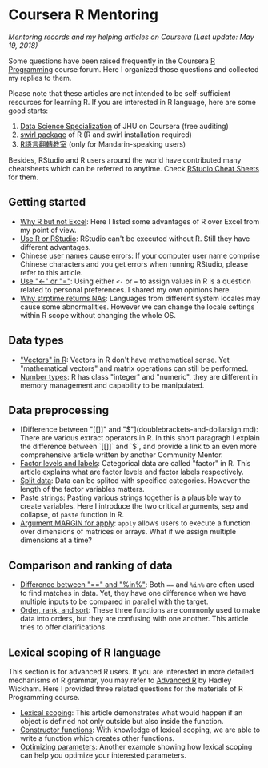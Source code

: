 # Coursera R Mentoring
_Mentoring records and my helping articles on Coursera (Last update: May 19, 2018)_

Some questions have been raised frequently in the Coursera [R Programming](https://www.coursera.org/learn/r-programming) course forum. Here I organized those questions and collected my replies to them.

Please note that these articles are not intended to be self-sufficient resources for learning R. If you are interested in R language, here are some good starts:

1. [Data Science Specialization](https://www.coursera.org/specializations/jhu-data-science) of JHU on Coursera (free auditing)
2. [swirl package](http://swirlstats.com) of R (R and swirl installation required)
3. [R語言翻轉教室](http://datascienceandr.org) (only for Mandarin-speaking users)

Besides, RStudio and R users around the world have contributed many cheatsheets which can be referred to anytime. Check [RStudio Cheat Sheets](https://www.rstudio.com/resources/cheatsheets/) for them.

## Getting started
* [Why R but not Excel](R-over-Excel.md): Here I listed some advantages of R over Excel from my point of view.
* [Use R or RStudio](R-or-RStudio.md): RStudio can't be executed without R. Still they have different advantages.
* [Chinese user names cause errors](Chinese-user-names.md): If your computer user name comprise Chinese characters and you get errors when running RStudio, please refer to this article.
* [Use "<-" or "="](use-equal-or-arrow.md): Using either `<-` or `=` to assign values in R is a question related to personal preferences. I shared my own opinions here.
* [Why strptime returns NAs](strptime-returns-NA.md): Languages from different system locales may cause some abnormalities. However we can change the locale settings within R scope without changing the whole OS.

## Data types
* ["Vectors" in R](vector-in-R.md): Vectors in R don't have mathematical sense. Yet "mathematical vectors" and matrix operations can still be performed.
* [Number types](integer-numeric.md): R has class "integer" and "numeric", they are different in memory management and capability to be manipulated.

## Data preprocessing
* [Difference between "\[\[\]\]" and "$"](doublebrackets-and-dollarsign.md): There are various extract operators in R. In this short paragragh I explain the difference between `[[]]` and `$`, and provide a link to an even more comprehensive article written by another Community Mentor.
* [Factor levels and labels](factor-levels-and-labels.md): Categorical data are called "factor" in R. This article explains what are factor levels and factor labels respectively.
* [Split data](split-data.md): Data can be splited with specified categories. However the length of the factor variables matters.
* [Paste strings](paste-arguments.md): Pasting various strings together is a plausible way to create variables. Here I introduce the two critical arguments, sep and collapse, of `paste` function in R.
* [Argument MARGIN for apply](apply-margin.md): `apply` allows users to execute a function over dimensions of matrices or arrays. What if we assign multiple dimensions at a time?

## Comparison and ranking of data
* [Difference between "==" and "%in%"](compare-twoequals-with-in.md): Both `==` and `%in%` are often used to find matches in data. Yet, they have one difference when we have multiple inputs to be compared in parallel with the target.
* [Order, rank, and sort](order-rank-sort.md): These three functions are commonly used to make data into orders, but they are confusing with one another. This article tries to offer clarifications.

## Lexical scoping of R language
This section is for advanced R users. If you are interested in more detailed mechanisms of R grammar, you may refer to [Advanced R](http://adv-r.had.co.nz) by Hadley Wickham. Here I provided three related questions for the materials of R Programming course.

* [Lexical scoping](lexical-scoping.md): This article demonstrates what would happen if an object is defined not only outside but also inside the function.
* [Constructor functions](constructor-functions.md): With knowledge of lexical scoping, we are able to write a function which creates other functions.
* [Optimizing parameters](optimizing.md): Another example showing how lexical scoping can help you optimize your interested parameters.
